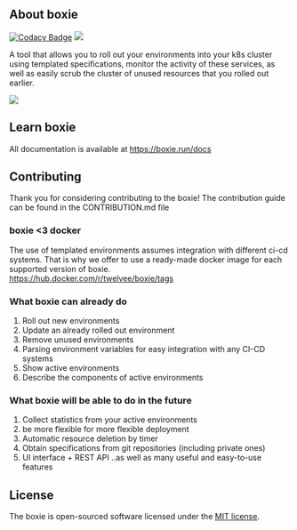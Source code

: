 ## About boxie
[![Codacy Badge](https://app.codacy.com/project/badge/Grade/15d825c17a4c4497ba777206c18c5e3d)](https://app.codacy.com/gh/twelvee/k8sbox/dashboard?utm_source=gh&utm_medium=referral&utm_content=&utm_campaign=Badge_grade)
<img src="https://img.shields.io/docker/v/twelvee/boxie"> <br>

A tool that allows you to roll out your environments into your k8s cluster using templated specifications, monitor the activity of these services, as well as easily scrub the cluster of unused resources that you rolled out earlier.

<img src="https://i.ibb.co/5K2Bhvw/ezgif-com-crop-1.gif"><br>

## Learn boxie

All documentation is available at https://boxie.run/docs

## Contributing

Thank you for considering contributing to the boxie! The contribution guide can be found in the CONTRIBUTION.md file

### boxie <3 docker

The use of templated environments assumes integration with different ci-cd systems. That is why we offer to use a ready-made docker image for each supported version of boxie. <br>
https://hub.docker.com/r/twelvee/boxie/tags

### What boxie can already do
1. Roll out new environments
2. Update an already rolled out environment
3. Remove unused environments
4. Parsing environment variables for easy integration with any CI-CD systems
5. Show active environments
6. Describe the components of active environments

### What boxie will be able to do in the future
1. Collect statistics from your active environments
2. be more flexible for more flexible deployment
3. Automatic resource deletion by timer
4. Obtain specifications from git repositories (including private ones)
5. UI interface + REST API
..as well as many useful and easy-to-use features

## License

The boxie is open-sourced software licensed under the [MIT license](https://opensource.org/licenses/MIT).
